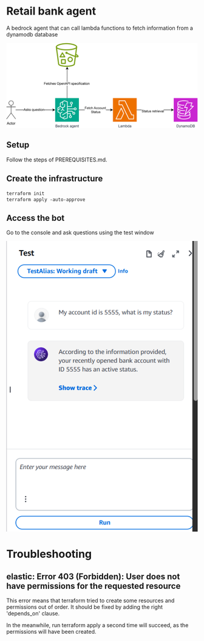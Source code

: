 # Retail bank agent

A bedrock agent that can call lambda functions to fetch information from a dynamodb database

![Architecture](diagrams/retailBankAgent.drawio.svg)

## Setup

Follow the steps of PREREQUISITES.md.

## Create the infrastructure

    terraform init
    terraform apply -auto-approve

## Access the bot

Go to the console and ask questions using the test window

![Test bot](diagrams/testBot.png)


# Troubleshooting

## elastic: Error 403 (Forbidden): User does not have permissions for the requested resource

This error means that terraform tried to create some resources and permissions out of order. It should be fixed by adding the right 'depends_on' clause.

In the meanwhile, run terraform apply a second time will succeed, as the permissions will have been created.


